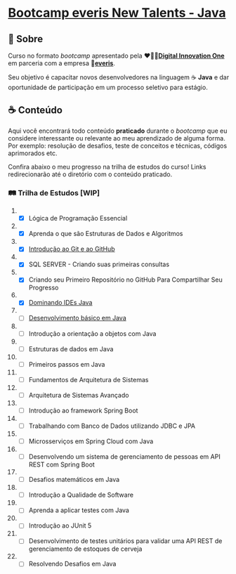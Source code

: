 # [Bootcamp everis New Talents - Java](https://digitalinnovation.one/bootcamps/everis-new-talents-java)

## :book: Sobre

Curso no formato _bootcamp_ apresentado pela ❤️🧡💛[**Digital Innovation One**](https://github.com/digitalinnovationone) em parceria com a empresa 💚[**everis**](https://www.everis.com/brazil/pt-br/home-br).

Seu objetivo é capacitar novos desenvolvedores na linguagem :coffee: **Java** e dar oportunidade de participação em um processo seletivo para estágio.

## :coffee: Conteúdo

Aqui você encontrará todo conteúdo **praticado** durante o _bootcamp_ que eu considere interessante ou relevante ao meu aprendizado de alguma forma.
Por exemplo: resolução de desafios, teste de conceitos e técnicas, códigos aprimorados etc.

Confira abaixo o meu progresso na trilha de estudos do curso!
Links redirecionarão até o diretório com o conteúdo praticado.

### :railway_track: Trilha de Estudos [WIP]

1) - [x] Lógica de Programação Essencial
2) - [x] Aprenda o que são Estruturas de Dados e Algoritmos
3) - [x] [Introdução ao Git e ao GitHub](introducao-git-e-github/ "ir para o diretório")
4) - [x] SQL SERVER - Criando suas primeiras consultas
5) - [x] Criando seu Primeiro Repositório no GitHub Para Compartilhar Seu Progresso
6) - [x] [Dominando IDEs Java](dominando-ides-java/ "ir para o diretório")
7) - [ ] [Desenvolvimento básico em Java](desenvolvimento-basico-em-java/ "ir para o diretório")
8) - [ ] Introdução a orientação a objetos com Java
9) - [ ] Estruturas de dados em Java
10) - [ ] Primeiros passos em Java
11) - [ ] Fundamentos de Arquitetura de Sistemas
12) - [ ]  Arquitetura de Sistemas Avançado
13) - [ ] Introdução ao framework Spring Boot
14) - [ ] Trabalhando com Banco de Dados utilizando JDBC e JPA
15) - [ ] Microsserviços em Spring Cloud com Java
16) - [ ] Desenvolvendo um sistema de gerenciamento de pessoas em API REST com Spring Boot
17) - [ ] Desafios matemáticos em Java
18) - [ ] Introdução a Qualidade de Software
19) - [ ] Aprenda a aplicar testes com Java
20) - [ ] Introdução ao JUnit 5
21) - [ ] Desenvolvimento de testes unitários para validar uma API REST de gerenciamento de estoques de cerveja
22) - [ ] Resolvendo Desafios em Java